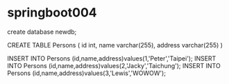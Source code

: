 # springboot004
create database newdb;

CREATE TABLE Persons (
id int,
name varchar(255),
address varchar(255)
)

INSERT INTO Persons (id,name,address)values(1,'Peter','Taipei');
INSERT INTO Persons (id,name,address)values(2,'Jacky','Taichung');
INSERT INTO Persons (id,name,address)values(3,'Lewis','WOWOW');

